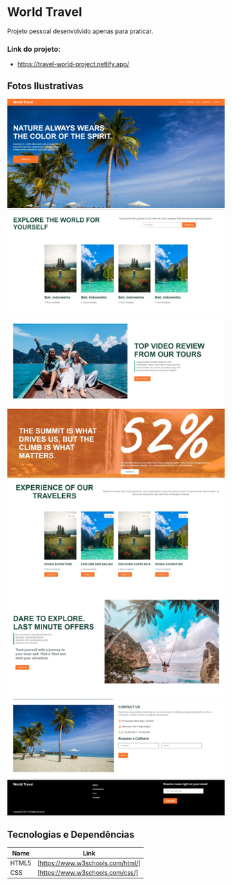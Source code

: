 # World Travel

Projeto pessoal desenvolvido apenas para praticar. 

### Link do projeto: 

- https://travel-world-project.netlify.app/

## Fotos Ilustrativas

<img src = "screenshots/tela-1.jpg">
<img src = "screenshots/tela-2.jpg">
<img src = "screenshots/tela-3.jpg">
<img src = "screenshots/tela-4.jpg">
<img src = "screenshots/tela-5.jpg">
<img src = "screenshots/tela-6.jpg">
<img src = "screenshots/tela-7.jpg">
<img src = "screenshots/tela-8.jpg">


## Tecnologias e Dependências

| Name | Link |
| ------ | ------ |
| HTML5 | [https://www.w3schools.com/html/] |
| CSS | [https://www.w3schools.com/css/] |
